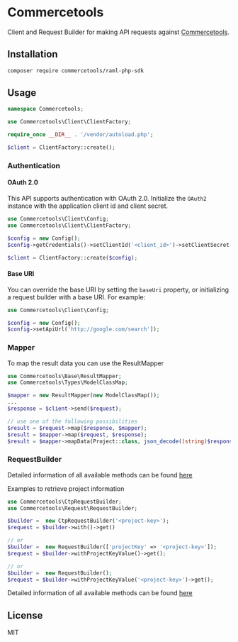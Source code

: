 # Commercetools

Client and Request Builder for making API requests against [Commercetools](https://api.sphere.io).

## Installation

```sh
composer require commercetools/raml-php-sdk
```

## Usage

```php
namespace Commercetools;

use Commercetools\Client\ClientFactory;

require_once __DIR__ . '/vendor/autoload.php';

$client = ClientFactory::create();
```

### Authentication

#### OAuth 2.0

This API supports authentication with OAuth 2.0. Initialize the `OAuth2` instance with the application client id and client secret.

```php
use Commercetools\Client\Config;
use Commercetools\Client\ClientFactory;

$config = new Config();
$config->getCredentials()->setClientId('<client_id>')->setClientSecret('<client_secret>');

$client = ClientFactory::create($config);
```

#### Base URI

You can override the base URI by setting the `baseUri` property, or initializing a request builder with a base URI. For example:

```php
use Commercetools\Client\Config;

$config = new Config();
$config->setApiUrl('http://google.com/search']);
```

### Mapper

To map the result data you can use the ResultMapper

```php
use Commercetools\Base\ResultMapper;
use Commercetools\Types\ModelClassMap;

$mapper = new ResultMapper(new ModelClassMap());
...
$response = $client->send($request);

// use one of the following possibilities
$result = $request->map($response, $mapper);
$result = $mapper->map($request, $response);
$result = $mapper->mapData(Project::class, json_decode((string)$response->getBody(), true));
```

### RequestBuilder

Detailed information of all available methods can be found [here](lib/README.md#requestbuilder)

Examples to retrieve project information
```php
use Commercetools\CtpRequestBuilder;
use Commercetools\Request\RequestBuilder;

$builder =  new CtpRequestBuilder('<project-key>');
$request = $builder->with()->get()

// or
$builder =  new RequestBuilder(['projectKey' => '<project-key>']);
$request = $builder->withProjectKeyValue()->get();

// or
$builder =  new RequestBuilder();
$request = $builder->withProjectKeyValue('<project-key>')->get();


```

Detailed information of all available methods can be found [here](lib/README.md#requestbuilder)


## License

MIT
